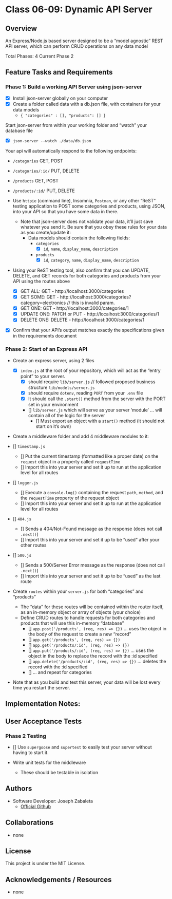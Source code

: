# Class 06-09: Dynamic API Server

## Overview
An Express/Node.js based server designed to be a “model agnostic” REST API server, which can perform CRUD operations on any data model

Total Phases: 4
Current Phase 2


## Feature Tasks and Requirements

### Phase 1: Build a working API Server using json-server
- [x] Install json-server globally on your computer
- [x] Create a folder called data with a db.json file, with containers for your data models
    - `{ "categories" : [], "products": [] }`

Start json-server from within your working folder and “watch” your database file
- [x] `json-server --watch ./data/db.json`

Your api will automatically respond to the following endpoints:
- `/categories` GET, POST
- `/categories/:id/` PUT, DELETE
- `/products` GET, POST
- `/products/:id/` PUT, DELETE

- Use `httpie` (command line), Insomnia, `Postman`, or any other “ReST” testing application to POST some categories and products, using JSON, into your API so that you have some data in there.
    - Note that json-server does not validate your data, it’ll just save whatever you send it. Be sure that you obey these rules for your data as you create/update it:
        - Data models should contain the following fields:
            - `categories`
                - [x] `id`, `name`, `display_name`, `description`
            - `products`
                - [x] `id`, `category`, `name`, `display_name`, `description`

- Using your ReST testing tool, also confirm that you can UPDATE, DELETE, and GET records for both categories and products from your API using the routes above
    - [x] GET ALL: GET - http://localhost:3000/categories
    - [x] GET SOME: GET - http://localhost:3000/categories?category=electronics // this is invalid param.
    - [x] GET ONE: GET - http://localhost:3000/categories/1
    - [x] UPDATE ONE: PATCH or PUT - http://localhost:3000/categories/1
    - [x] DELETE ONE: DELETE - http://localhost:3000/categories/1
- [x] Confirm that your API’s output matches exactly the specifications given in the requirements document

### Phase 2: Start of an Express API
- Create an express server, using 2 files
    - [x] `index.js` at the root of your repository, which will act as the “entry point” to your server.
        - [x] should require `lib/server.js` // followed proposed business structure `lib/models/server.js`
        - [x] should require `dotenv`, reading `PORT` from your `.env` file
        - [x] It should call the `.start()` method from the server with the PORT set in your environment
        - [] `lib/server.js` which will serve as your server ‘module’ … will contain all of the logic for the server
            - [] Must export an object with a `start()` method (it should not start on it’s own)

- Create a middleware folder and add 4 middleware modules to it:
- [] `timestamp.js`
    - [] Put the current timestamp (formatted like a proper date) on the `request` object in a property called `requestTime`
    - [] Import this into your server and set it up to run at the application level for all routes
- [] `logger.js`
    - [] Execute a `console.log()` containing the request `path`, `method`, and the `requestTime` property of the request object
    - [] Import this into your server and set it up to run at the application level for all routes
- [] `404.js`
    - [] Sends a 404/Not-Found message as the response (does not call `.next()`)
    - [] Import this into your server and set it up to be “used” after your other routes
- [] `500.js`
    - [] Sends a 500/Server Error message as the response (does not call `.next()`)
    - [] Import this into your server and set it up to be “used” as the last route

- Create `routes` within your `server.js` for both “categories” and “products”
    - The “data” for these routes will be contained within the router itself, as an in-memory object or array of objects (your choice)
    - Define CRUD routes to handle requests for both categories and products that will use this in-memory “database”
        - [] `app.post('/products', (req, res) => {})` … uses the object in the body of the request to create a new “record”
        - [] `app.get('/products', (req, res) => {})`
        - [] `app.get('/products/:id', (req, res) => {})`
        - [] `app.put('/products/:id', (req, res) => {})` … uses the object in the body to replace the record with the :id specified
        - [] `app.delete('/products/:id', (req, res) => {})` … deletes the record with the :id specified
        - [] … and repeat for categories

- Note that as you build and test this server, your data will be lost every time you restart the server.


## Implementation Notes:


## User Acceptance Tests

### Phase 2 Testing
- [] Use `supergoose` and `supertest` to easily test your server without having to start it.

- Write unit tests for the middleware
    - These should be testable in isolation



## Authors
- Software Developer: Joseph Zabaleta
  - [Official Github](https://github.com/joseph-zabaleta)

## Collaborations
- none

## License
This project is under the MIT License.

## Acknowledgements / Resources
- none
